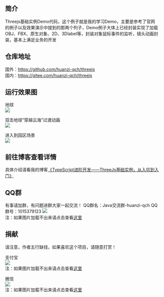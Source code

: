 ## 简介<br/> 
Threejs基础实例Demo代码，这个例子就是我的学习Demo，主要是参考了官网的例子以及效果演示中提到的那两个列子，Demo例子大体上已经封装实现了加载OBJ、FBX、原生对象、2D、3Dlabel等，封装对象鼠标事件的监听，镜头动画封装，基本上满足业务的开发

## 仓库地址<br/> 
国外：https://github.com/huanzi-qch/threejs<br/> 
国内：https://gitee.com/huanzi-qch/threejs<br/> 

## 运行效果图<br/> 

地球<br/>
![](https://img2020.cnblogs.com/blog/1353055/202007/1353055-20200717114119289-1574091919.png) <br/>

双击地球“穿越云海”过渡动画<br/>
![](https://img2018.cnblogs.com/blog/1353055/201909/1353055-20190905144605384-545452318.png) <br/>

进入到园区场景<br/>
![](https://img2018.cnblogs.com/blog/1353055/201909/1353055-20190904172532548-949549945.png) <br/>

## 前往博客查看详情<br/> 
具体介绍请看我的博客[《TypeScript进阶开发——ThreeJs基础实例，从入坑到入门》](https://www.cnblogs.com/huanzi-qch/p/11413739.html ) <br/>

## QQ群<br/>
有事请加群，有问题进群大家一起交流！
QQ群名：Java交流群-huanzi-qch
QQ群号：1015379123
![](http://huanzi-qch.gitee.io/file-server/images/qq.png) 
<br/>注：如果图片加载不出来请点击查看[这里](http://huanzi-qch.gitee.io/file-server/images/qq.png)

## 捐献<br/>
请注意，作者五行缺钱，如果喜欢这个项目，请随意打赏！

支付宝<br/>
![](http://huanzi-qch.gitee.io/file-server/images/zhifubao.png) 
<br/>注：如果图片加载不出来请点击查看[这里](http://huanzi-qch.gitee.io/file-server/images/zhifubao.png) 

微信<br/>
![](http://huanzi-qch.gitee.io/file-server/images/weixin.png) 
<br/>注：如果图片加载不出来请点击查看[这里](http://huanzi-qch.gitee.io/file-server/images/weixin.png) 